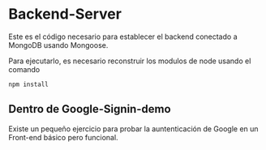 # Backend-Server

Este es el código necesario para establecer el backend conectado a MongoDB usando Mongoose.

Para ejecutarlo, es necesario reconstruir los modulos de node usando el comando

```
npm install
```

## Dentro de Google-Signin-demo
Existe un pequeño ejercicio para probar la auntenticación de Google en un Front-end básico pero funcional.
